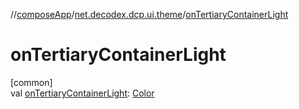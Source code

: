 //[composeApp](../../index.md)/[net.decodex.dcp.ui.theme](index.md)/[onTertiaryContainerLight](on-tertiary-container-light.md)

# onTertiaryContainerLight

[common]\
val [onTertiaryContainerLight](on-tertiary-container-light.md): [Color](https://developer.android.com/reference/kotlin/androidx/compose/ui/graphics/Color.html)
